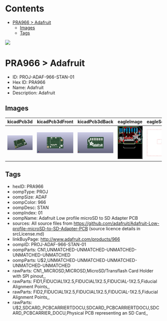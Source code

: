 



Contents
========

* [PRA966 > Adafruit](#pra966--adafruit)
	* [Images](#images)
	* [Tags](#tags)
  
![][im]
# PRA966 > Adafruit

- ID: PROJ-ADAF-966-STAN-01
- Hex ID: PRA966
- Name: Adafruit
- Description: Adafruit

## Images
  
  

|kicadPcb3d|kicadPcb3dFront|kicadPcb3dBack|eagleImage|eagleSchemImage|
| :---: | :---: | :---: | :---: | :---: |
|[![kicadPcb3d](kicadPcb3d_140.png)](kicadPcb3d.png)|[![kicadPcb3dFront](kicadPcb3dFront_140.png)](kicadPcb3dFront.png)|[![kicadPcb3dBack](kicadPcb3dBack_140.png)](kicadPcb3dBack.png)|[![eagleImage](eagleImage_140.png)](eagleImage.png)|[![eagleSchemImage](eagleSchemImage_140.png)](eagleSchemImage.png)|

## Tags

- hexID: PRA966
- oompType: PROJ
- oompSize: ADAF
- oompColor: 966
- oompDesc: STAN
- oompIndex: 01
- oompName: Adafruit Low profile microSD to SD Adapter PCB
- sources: All source files from https://github.com/adafruit/Adafruit-Low-profile-microSD-to-SD-Adapter-PCB (source licence details in srcLicense.md)
- linkBuyPage: http://www.adafruit.com/products/966
- oompID: PROJ-ADAF-966-STAN-01
- oompParts: CN1,UNMATCHED-UNMATCHED-UNMATCHED-UNMATCHED-UNMATCHED
- oompParts: U$2,UNMATCHED-UNMATCHED-UNMATCHED-UNMATCHED-UNMATCHED
- rawParts: CN1,,MICROSD,MICROSD,MicroSD/Transflash Card Holder with SPI pinout,,
- rawParts: FID1,FIDUCIAL1X2.5,FIDUCIAL1X2.5,FIDUCIAL-1X2.5,Fiducial Alignment Points,,
- rawParts: FID2,FIDUCIAL1X2.5,FIDUCIAL1X2.5,FIDUCIAL-1X2.5,Fiducial Alignment Points,,
- rawParts: U$2,SDCARD_PCBCARRIERTDOCU,SDCARD_PCBCARRIERTDOCU,SDCARD_PCBCARRIER_DOCU,Physical PCB representing an SD Card,,



[im]: kicadPcb3d_450.png
